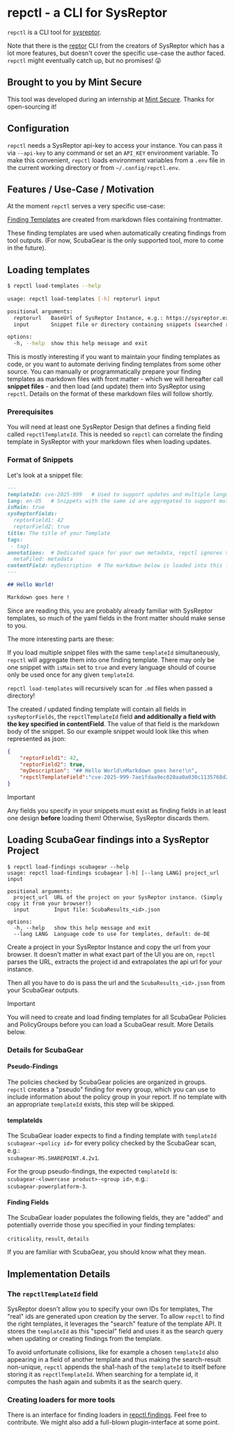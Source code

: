 # repctl - a  CLI for SysReptor

`repctl` is a CLI tool for [sysreptor](https://github.com/Syslifters/sysreptor/).

Note that there is the [reptor](https://github.com/Syslifters/reptor) CLI from the
creators of SysReptor which has a lot more features, but doesn't cover the specific
use-case the author faced. `repctl` might eventually catch up, but no
promises! 😜

## Brought to you by Mint Secure

This tool was developed during an internship at [Mint Secure](mint-secure.de).
Thanks for open-sourcing it!

## Configuration

`repctl` needs a SysReptor api-key to access your instance. You can pass it via 
`--api-key` to any command or set an `API_KEY` environment variable. To make this 
convenient, `repctl` loads environment variables from a `.env` file in the current 
working directory or from `~/.config/repctl.env`.

## Features / Use-Case / Motivation

At the moment `repctl` serves a very specific use-case:

[Finding Templates](https://docs.sysreptor.com/finding-templates/overview/)
are created from markdown files containing frontmatter.

These finding templates are used when automatically creating findings from tool
outputs. (For now, ScubaGear is the only supported tool, more to come in the
future).

## Loading templates

```sh
$ repctl load-templates --help
                                                                                                                                         
usage: repctl load-templates [-h] reptorurl input

positional arguments:
  reptorurl   BaseUrl of SysReptor Instance, e.g.: https://sysreptor.example.com
  input       Snippet file or directory containing snippets (searched recursively for .md files)

options:
  -h, --help  show this help message and exit
```

This is mostly interesting if you want to maintain your finding templates as code,
or you want to automate deriving finding templates from some other source. 
You can manually or programmatically prepare your finding templates as markdown
files with front matter - which we will hereafter call **snippet files** - and then load
(and update) them into SysReptor using `repctl`. Details on the format of these
markdown files will follow shortly.

### Prerequisites

You will need at least one SysReptor Design that defines a finding field called
`repctlTemplateId`. This is needed so `repctl` can correlate the finding template in
SysReptor with your markdown files when loading updates.

### Format of Snippets

Let's look at a snippet file:

```markdown
---
templateId: cve-2025-999   # Used to support updates and multiple languages 
lang: en-US   # Snippets with the same id are aggregated to support multiple languages 
isMain: true  
sysReptorFields: 
  reptorField1: 42
  reptorField2: true
title: The title of your Template
tags:
 - tag1
annotations:  # Dedicated space for your own metadata, repctl ignores this
  metaFiled: metadata
contentField: myDescription  # The markdown below is loaded into this field
---

## Hello World!

Markdown goes here !
```

Since are reading this, you are probably already familiar with SysReptor templates,
so much of the yaml fields in the front matter should make sense to you.

The more interesting parts are these:

If you load multiple snippet files with the same `templateId` simultaneously,
`repctl` will aggregate them into one finding template. There may only be one
snippet with `isMain` set to `true` and every language should of course only be used
once for any given `templateId`.

`repctl load-templates` will recursively scan for `.md` files when passed a directory!

The created / updated finding template will contain all fields in `sysReptorFields`, 
the `repctlTemplateId` field **and additionally a field with the key specified in
contentField**. The value of that field is the markdown body of the snippet. So our
example snippet would look like this when represented as json:

```json
{ 
    "reptorField1": 42,
    "reptorField2": true,
    "myDescription": "## Hello World\nMarkdown goes here!\n",
    "repctlTemplateField":"cve-2025-999-7ae1fdaa9ec020aa0a030c1135768d2012faf888"
}
```

> [!IMPORTANT]  
> Any fields you specify in your snippets must exist as finding fields in at least
> one design **before** loading them! Otherwise, SysReptor discards them.

## Loading ScubaGear findings into a SysReptor Project

```shell
$ repctl load-findings scubagear --help
usage: repctl load-findings scubagear [-h] [--lang LANG] project_url input

positional arguments:
  project_url  URL of the project on your SysReptor instance. (Simply copy it from your browser!)
  input        Input file: ScubaResults_<id>.json

options:
  -h, --help   show this help message and exit
  --lang LANG  Language code to use for templates, default: de-DE
```

Create a project in your SysReptor Instance and copy the url from your browser. It
doesn't matter in what exact part of the UI you are on, `repctl` parses the URL,
extracts the project id and extrapolates the api url for your instance.

Then all you have to do is pass the url and the `ScubaResults_<id>.json` from your
ScubaGear outputs.

> [!IMPORTANT]  
> You will need to create and load finding templates for all ScubaGear Policies and
> PolicyGroups before you can load a ScubaGear result. More Details below.

### Details for ScubaGear

#### Pseudo-Findings

The policies checked by ScubaGear policies are organized in groups. `repctl` creates
a "pseudo" finding for every group, which you can use to include information about
the policy group in your report. If no template with an appropriate `templateId`
exists, this step will be skipped.

#### templateIds

The ScubaGear loader expects to find a finding template with `templateId`  
`scubagear-<policy id>` for every policy checked by the ScubaGear scan, e.g.:  
`scubagear-MS.SHAREPOINT.4.2v1`.

For the group pseudo-findings, the expected `templateId` is:  
`scubagear-<lowercase product>-<group id>`, e.g.:  
`scubagear-powerplatform-3`.

#### Finding Fields

The ScubaGear loader populates the following fields, they are "added" and 
potentially override those you specified in your finding templates:

`criticality`, `result`, `details`

If you are familiar with ScubaGear, you should know what they mean.

## Implementation Details

### The `repctlTemplateId` field

SysReptor doesn't allow you to specify your own IDs for templates, The "real" ids are 
generated upon creation by the server. To allow `repctl` to find the right templates,
it leverages the "search" feature of the template API. It stores the `templateId` as 
this "special" field and uses it as the search query when updating or creating findings
from the template.

To avoid unfortunate collisions, like for example a chosen `templateId`
also appearing in a field of another template and thus making the search-result 
non-unique, `repctl` appends the sha1-hash of the `templateId` to itself before storing 
it as `repctlTemplateId`. When searching for a template id, it computes the hash again 
and submits it as the search query.

### Creating loaders for more tools

There is an interface for finding loaders in 
[repctl.findings](src/repctl/findings/__init__.py). Feel free to contribute. We 
might also add a full-blown plugin-interface at some point. 
